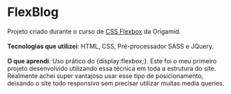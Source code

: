 # FlexBlog
Projeto criado durante o curso de <u>CSS Flexbox</u> da Origamid. <br><br>
<b>Tecnologias que utilizei</b>: HTML, CSS, Pré-processador SASS e JQuery. <br><br>
<b>O que aprendi</b>: Uso prático do {display:flexbox;}. Este foi o meu primeiro projeto desenvolvido utilizando essa técnica em toda a estrutura do site. Realmente achei super vantajoso usar esse tipo de posicionamento, deixando o site todo responsivo sem precisar utilizar muitas media queries. 
